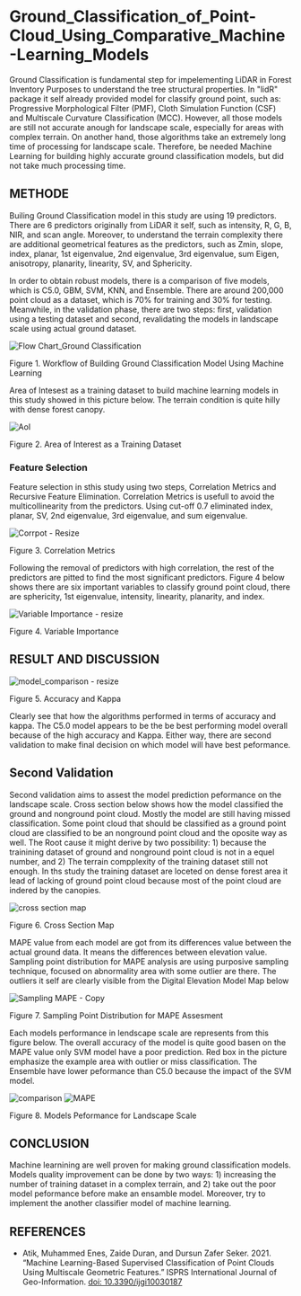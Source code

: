 # Ground_Classification_of_Point-Cloud_Using_Comparative_Machine-Learning_Models

Ground Classification is fundamental step for impelementing LiDAR in Forest Inventory Purposes to understand the tree structural properties. In "lidR" package it self already provided model for classify ground point, such as: Progressive Morphological Filter (PMF), Cloth Simulation Function (CSF) and Multiscale Curvature Classification (MCC). However, all those models are still not accurate anough for landscape scale, especially for areas with complex terrain. On another hand, those algorithms take an extremely long time of processing for landscape scale. Therefore, be needed Machine Learning for building highly accurate ground classification models, but did not take much processing time.

## METHODE
Builing Ground Classification model in this study are using 19 predictors. There are 6 predictors originally from LiDAR it self, such as intensity, R, G, B, NIR, and scan angle. Moreover, to understand the terrain complexity there are additional geometrical features as the predictors, such as Zmin, slope, index, planar, 1st eigenvalue, 2nd eigenvalue, 3rd eigenvalue, sum Eigen, anisotropy, planarity, linearity, SV, and Sphericity.

In order to obtain robust models, there is a comparison of five models, which is C5.0, GBM, SVM, KNN, and Ensemble. There are around 200,000 point cloud as a dataset, which is 70% for training and 30% for testing. Meanwhile, in the validation phase, there are two steps: first, validation using a testing dataset and second, revalidating the models in landscape scale using actual ground dataset.

![Flow Chart_Ground Classification](https://user-images.githubusercontent.com/60123331/211615140-18bb2de3-67f4-4409-9509-a17b6647db22.png)

Figure 1. Workflow of Building Ground Classification Model Using Machine Learning

Area of Intesest as a training dataset to build machine learning models in this study showed in this picture below. The terrain condition is quite hilly with dense forest canopy. 

![AoI](https://user-images.githubusercontent.com/60123331/211566665-75e690dc-13cf-4871-ae6f-11b3aaeb7f7e.png)

Figure 2. Area of Interest as a Training Dataset

### Feature Selection
Feature selection in sthis study using two steps, Correlation Metrics and Recursive Feature Elimination. Correlation Metrics is usefull to avoid the multicollinearity from the predictors. Using cut-off 0.7 eliminated index, planar, SV, 2nd eigenvalue, 3rd eigenvalue, and sum eigenvalue.

![Corrpot - Resize](https://user-images.githubusercontent.com/60123331/211583983-48c0f339-4d69-4ec8-a58e-a5c21b3ec6d2.png)

Figure 3. Correlation Metrics

Following the removal of predictors with high correlation,  the rest of the predictors are pitted to find the most significant predictors. Figure 4 below shows there are six important variables to classify ground point cloud, there are sphericity, 1st eigenvalue, intensity, linearity, planarity, and index.

![Variable Importance - resize](https://user-images.githubusercontent.com/60123331/211583792-cb679b55-becb-4fa5-8971-2f16f897e3f2.png)

Figure 4. Variable Importance

## RESULT AND DISCUSSION

![model_comparison - resize](https://user-images.githubusercontent.com/60123331/211583738-396298ab-22b7-4fe9-85da-363450b5173c.png)

Figure 5. Accuracy and Kappa

Clearly see that how the algorithms performed in terms of accuracy and kappa. The C5.0 model appears to be the be best performing model overall because of the high accuracy and Kappa. Either way, there are second validation to make final decision on which model will have best peformance.

## Second Validation

Second validation aims to assest the model prediction peformance on the landscape scale. Cross section below shows how the model classified the ground and nonground point cloud. Mostly the model are still having missed classification. Some point cloud that should be classified as a ground point cloud are classified to be an nonground point cloud and the oposite way as well. The Root cause it might derive by two possibility: 1) because the trainining dataset of ground and nonground point cloud is not in a equel number, and 2) The terrain compplexity of the training dataset still not enough. In ths study the training dataset are loceted on dense forest area it lead of lacking of ground point cloud because most of the point cloud are indered by the canopies.

![cross section map](https://user-images.githubusercontent.com/60123331/211581039-c105c088-d344-4932-a4ea-5d374087222f.png)

Figure 6. Cross Section Map

MAPE value from each model are got from its differences value between the actual ground data. It means the differences between elevation value. Sampling point distribution for MAPE analysis are using purposive sampling technique, focused on abnormality area with some outlier are there. The outliers it self are clearly visible from the Digital Elevation Model Map below

![Sampling MAPE - Copy](https://user-images.githubusercontent.com/60123331/211584330-85584766-20e6-4519-bf7c-6542a35fc51b.png)

Figure 7. Sampling Point Distribution for MAPE Assesment

Each models performance in lendscape scale are represents from this figure below. The overall accuracy of the model is quite good basen on the MAPE value only SVM model have a poor prediction. Red box in the picture emphasize the example area with outlier or miss classification. The Ensemble have lower peformance than C5.0 because the impact of the SVM model.


![comparison](https://user-images.githubusercontent.com/60123331/211609241-108e1a09-03a0-4135-9691-6cbf43574c33.png)
![MAPE](https://user-images.githubusercontent.com/60123331/211611038-a7ab234e-dffc-4b08-bbca-967d906473a1.png)

Figure 8. Models Peformance for Landscape Scale

## CONCLUSION
Machine learnining are well proven for making ground classification models. Models quality improvement can be done by two ways: 1) increasing the number of training dataset in a complex terrain, and 2) take out the poor model peformance before make an ensamble model. Moreover, try to implement the another classifier model of machine learning.

## REFERENCES
- Atik, Muhammed Enes, Zaide Duran, and Dursun Zafer Seker. 2021. “Machine Learning-Based Supervised Classification of Point Clouds Using Multiscale Geometric Features.” ISPRS International Journal of Geo-Information. [doi: 10.3390/ijgi10030187](https://www.mendeley.com/catalogue/4476ecc9-d5f0-3af0-8eef-f4ca8a061bb2/?utm_source=desktop&utm_medium=1.19.4&utm_campaign=open_catalog&userDocumentId=%7B64628a51-8ea3-4821-89bd-b85d9e5e10c1%7D)

